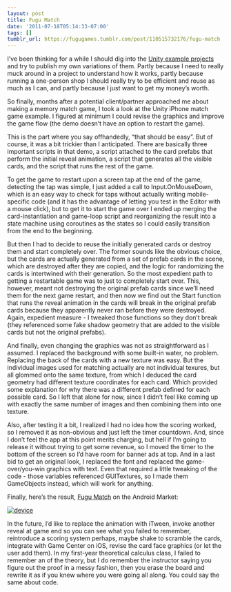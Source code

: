 ```yaml
---
layout: post
title: Fugu Match
date: '2011-07-18T05:14:33-07:00'
tags: []
tumblr_url: https://fugugames.tumblr.com/post/110515732176/fugu-match
---
```

I’ve been thinking for a while I should dig into the [Unity example projects](http://unity3d.com/support/resources/example-projects/iphone-examples) and try to publish my own variations of them. Partly because I need to really muck around in a project to understand how it works, partly because running a one-person shop I should really try to be efficient and reuse as much as I can, and partly because I just want to get my money’s worth.

So finally, months after a potential client/partner approached me about making a memory match game, I took a look at the Unity iPhone match game example. I figured at minimum I could revise the graphics and improve the game flow (the demo doesn’t have an option to restart the game).

This is the part where you say offhandedly, “that should be easy”. But of course, it was a bit trickier than I anticipated. There are basically three important scripts in that demo, a script attached to the card prefabs that perform the initial reveal animation, a script that generates all the visible cards, and the script that runs the rest of the game.

To get the game to restart upon a screen tap at the end of the game, detecting the tap was simple, I just added a call to Input.OnMouseDown, which is an easy way to check for taps without actually writing mobile-specific code (and it has the advantage of letting you test in the Editor with a mouse click), but to get it to start the game over I ended up merging the card-instantiation and game-loop script and reorganizing the result into a state machine using coroutines as the states so I could easily transition from the end to the beginning.

But then I had to decide to reuse the initially generated cards or destroy them and start completely over. The former sounds like the obvious choice, but the cards are actually generated from a set of prefab cards in the scene, which are destroyed after they are copied, and the logic for randomizing the cards is intertwined with their generation. So the most expedient path to getting a restartable game was to just to completely start over. This, however, meant not destroying the original prefab cards since we’ll need them for the next game restart, and then now we find out the Start function that runs the reveal animation in the cards will break in the original prefab cards because they apparently never ran before they were destroyed. Again, expedient measure - I tweaked those functions so they don’t break (they referenced some fake shadow geometry that are added to the visible cards but not the original prefabs).

And finally, even changing the graphics was not as straightforward as I assumed. I replaced the background with some built-in water, no problem. Replacing the back of the cards with a new texture was easy. But the individual images used for matching actually are not individual texures, but all glommed onto the same texture, from which I deduced the card geometry had different texture coordinates for each card. Which provided some explanation for why there was a different prefab defined for each possible card. So I left that alone for now, since I didn’t feel like coming up with exactly the same number of images and then combining them into one texture.

Also, after testing it a bit, I realized I had no idea how the scoring worked, so I removed it as non-obvious and just left the timer countdown. And, since I don’t feel the app at this point merits charging, but hell if I’m going to release it without trying to get some revenue, so I moved the timer to the bottom of the screen so I’d have room for banner ads at top. And in a last bid to get an original look, I replaced the font and replaced the game-over/you-win graphics with text. Even that required a little tweaking of the code - those variables referenced GUITextures, so I made them GameObjects instead, which will work for anything.

Finally, here’s the result, [Fugu Match](https://market.android.com/details?id=com.technicat.fugumatch) on the Android Market:

[![](http://itshardtofondlepenguins.com/wp-content/uploads/2011/07/device.png "device")](http://itshardtofondlepenguins.com/wp-content/uploads/2011/07/device.png)

In the future, I’d like to replace the animation with iTween, invoke another reveal at game end so you can see what you failed to remember, reintroduce a scoring system perhaps, maybe shake to scramble the cards, integrate with Game Center on iOS, revise the card face graphics (or let the user add them). In my first-year theoretical calculus class, I failed to remember an of the theory, but I do remember the instructor saying you figure out the proof in a messy fashion, then you erase the board and rewrite it as if you knew where you were going all along. You could say the same about code.

